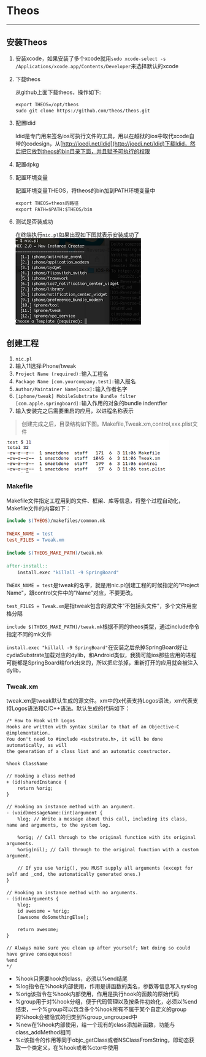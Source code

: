 # Theos

---

## 安装Theos

1. 安装xcode，如果安装了多个xcode就用`sudo xcode-select -s /Applications/xcode.app/Contents/Developer`来选择默认的xcode

2. 下载theos

   从github上面下载theos，操作如下:

   ```shell
   export THEOS=/opt/theos
   sudo git clone https://github.com/theos/theos.git
   ```

3. 配置ldid

   ldid是专门用来签名ios可执行文件的工具，用以在越狱的ios中取代xcode自带的codesign，从[http://joedj.net/ldid](http://joedj.net/ldid)下载ldid，然后把它放到theos的bin目录下面，并且赋予可执行的权限

4. 配置dpkg

5. 配置环境变量

   配置环境变量THEOS，将theos的bin加到PATH环境变量中
   ```shell
   export THEOS=theos的路径
   export PATH=$PATH:$THEOS/bin
   ```

6. 测试是否装成功

   在终端执行`nic.pl`如果出现如下图就表示安装成功了  
   ![nic.pl](./img/theos/nictest.png)

## 创建工程

1. `nic.pl`
2. 输入11选择iPhone/tweak
3. `Project Name (required):`输入工程名
4. `Package Name [com.yourcompany.test]:`输入报名
5. `Author/Maintainer Name[xxxx]:`输入作者名字
6. `[iphone/tweak] MobileSubstrate Bundle filter [com.apple.springboard]:`输入作用的对象的bundle indentfier
7. 输入安装完之后需要重启的应用，以进程名称表示

> 创建完成之后，目录结构如下图。Makefile,Tweak.xm,control,xxx.plist文件

![](./img/theos/files.png)

### Makefile

Makefile文件指定工程用到的文件、框架、库等信息，将整个过程自动化，Makefile文件的内容如下：

```Makefile
include $(THEOS)/makefiles/common.mk

TWEAK_NAME = test
test_FILES = Tweak.xm

include $(THEOS_MAKE_PATH)/tweak.mk

after-install::
	install.exec "killall -9 SpringBoard"
```

`TWEAK_NAME = test`是tweak的名字，就是用nic.pl创建工程的时候指定的"Project Name"，跟control文件中的“Name”对应，不要更改。

`test_FILES = Tweak.xm`是指tweak包含的源文件"不包括头文件"，多个文件用空格分隔

`include $(THEOS_MAKE_PATH)/tweak.mk`根据不同的theos类型，通过include命令指定不同的mk文件

`install.exec "killall -9 SpringBoard"`在安装之后杀掉SpringBoard好让cydiaSubstrate加载对应的dylib，和Android类似，我猜可能ios那些应用的进程可能都是SpringBoard给fork出来的，所以把它杀掉，重新打开的应用就会被注入dylib，

### Tweak.xm

tweak.xm是tweak默认生成的源文件。xm中的x代表支持Logos语法，xm代表支持Logos语法和C/C++语法。默认生成的代码如下：

```obj
/* How to Hook with Logos
Hooks are written with syntax similar to that of an Objective-C @implementation.
You don't need to #include <substrate.h>, it will be done automatically, as will
the generation of a class list and an automatic constructor.

%hook ClassName

// Hooking a class method
+ (id)sharedInstance {
	return %orig;
}

// Hooking an instance method with an argument.
- (void)messageName:(int)argument {
	%log; // Write a message about this call, including its class, name and arguments, to the system log.

	%orig; // Call through to the original function with its original arguments.
	%orig(nil); // Call through to the original function with a custom argument.

	// If you use %orig(), you MUST supply all arguments (except for self and _cmd, the automatically generated ones.)
}

// Hooking an instance method with no arguments.
- (id)noArguments {
	%log;
	id awesome = %orig;
	[awesome doSomethingElse];

	return awesome;
}

// Always make sure you clean up after yourself; Not doing so could have grave consequences!
%end
*/
```

- %hook只需要hook的class，必须以%end结尾
- %log指令在%hook内部使用，作用是讲函数的类名，参数等信息写入syslog
- %orig该指令在%hook内部使用，作用是执行hook的函数的原始代码
- %group用于对%hook分组，便于代码管理以及按条件初始化，必须以%end结束，一个%group可以包含多个%hook所有不属于某个自定义的group的%hook会被隐式的归类到%group_ungrouped中
- %new在%hook内部使用，给一个现有的class添加新函数，功能与class_addMethod相同
- %c该指令的作用等同于objc_getClass或者NSClassFromString，即动态获取一个类定义，在%hook或者%ctor中使用
